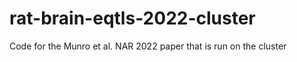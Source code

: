# rat-brain-eqtls-2022-cluster
 Code for the Munro et al. NAR 2022 paper that is run on the cluster
